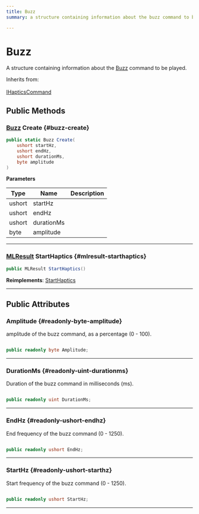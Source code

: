 ```yaml
---
title: Buzz
summary: a structure containing information about the buzz command to be played. 

---
```


# Buzz




A structure containing information about the [Buzz](/unity-api/api/UnityEngine.XR.MagicLeap/InputSubsystem/Extensions/Haptics/UnityEngine.XR.MagicLeap.InputSubsystem.Extensions.Haptics.Buzz.md) command to be played.   


Inherits from: <br></br>[IHapticsCommand](/unity-api/api/UnityEngine.XR.MagicLeap/InputSubsystem/Extensions/Haptics/UnityEngine.XR.MagicLeap.InputSubsystem.Extensions.Haptics.IHapticsCommand.md)




## Public Methods

### [Buzz](/unity-api/api/UnityEngine.XR.MagicLeap/InputSubsystem/Extensions/Haptics/UnityEngine.XR.MagicLeap.InputSubsystem.Extensions.Haptics.Buzz.md) Create {#buzz-create}

```csharp
public static Buzz Create(
    ushort startHz,
    ushort endHz,
    ushort durationMs,
    byte amplitude
)
```


**Parameters**

| Type | Name  | Description  | 
|--|--|--|
| ushort |startHz||
| ushort |endHz||
| ushort |durationMs||
| byte |amplitude||






-----------

### [MLResult](/unity-api/api/UnityEngine.XR.MagicLeap/UnityEngine.XR.MagicLeap.MLResult.md) StartHaptics {#mlresult-starthaptics}

```csharp
public MLResult StartHaptics()
```




**Reimplements**: [StartHaptics](/unity-api/api/UnityEngine.XR.MagicLeap/InputSubsystem/Extensions/Haptics/UnityEngine.XR.MagicLeap.InputSubsystem.Extensions.Haptics.IHapticsCommand.md#mlresult-starthaptics)



-----------

## Public Attributes

### Amplitude {#readonly-byte-amplitude}

amplitude of the buzz command, as a percentage (0 - 100). 

```csharp

public readonly byte Amplitude;

```






-----------

### DurationMs {#readonly-uint-durationms}

Duration of the buzz command in milliseconds (ms). 

```csharp

public readonly uint DurationMs;

```






-----------

### EndHz {#readonly-ushort-endhz}

End frequency of the buzz command (0 - 1250). 

```csharp

public readonly ushort EndHz;

```






-----------

### StartHz {#readonly-ushort-starthz}

Start frequency of the buzz command (0 - 1250). 

```csharp

public readonly ushort StartHz;

```






-----------

